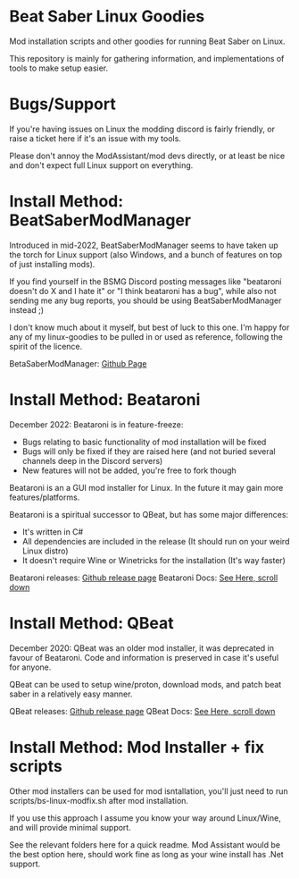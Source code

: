# Beat Saber Linux Goodies
Mod installation scripts and other goodies for running Beat Saber on Linux.

This repository is mainly for gathering information, and implementations of tools to make setup easier.

# Bugs/Support
If you're having issues on Linux the modding discord is fairly friendly, or raise a ticket here if it's an issue with my tools.

Please don't annoy the ModAssistant/mod devs directly, or at least be nice and don't expect full Linux support on everything.

# Install Method: BeatSaberModManager

Introduced in mid-2022, BeatSaberModManager seems to have taken up the torch for Linux support (also Windows, and a bunch of features on top of just installing mods).

If you find yourself in the BSMG Discord posting messages like "beataroni doesn't do X and I hate it" or "I think beataroni has a bug", while also not sending me any bug reports, you should be using BeatSaberModManager instead ;)

I don't know much about it myself, but best of luck to this one. I'm happy for any of my linux-goodies to be pulled in or used as reference, following the spirit of the licence.

BetaSaberModManager: [Github Page](https://github.com/affederaffe/BeatSaberModManager)

# Install Method: Beataroni

December 2022: Beataroni is in feature-freeze:
* Bugs relating to basic functionality of mod installation will be fixed
* Bugs will only be fixed if they are raised here (and not buried several channels deep in the Discord servers)
* New features will not be added, you're free to fork though

Beataroni is an a GUI mod installer for Linux. In the future it may gain more features/platforms.

Beataroni is a spiritual successor to QBeat, but has some major differences:
* It's written in C#
* All dependencies are included in the release (It should run on your weird Linux distro)
* It doesn't require Wine or Winetricks for the installation (It's way faster)

Beataroni releases: [Github release page](https://github.com/geefr/beatsaber-linux-goodies/releases) 
Beataroni Docs:  [See Here, scroll down](https://github.com/geefr/beatsaber-linux-goodies/tree/live/Beataroni)

# Install Method: QBeat

December 2020: QBeat was an older mod installer, it was deprecated in favour of Beataroni. Code and information is preserved in case it's useful for anyone.

QBeat can be used to setup wine/proton, download mods, and patch beat saber in a relatively easy manner.

QBeat releases: [Github release page](https://github.com/geefr/beatsaber-linux-goodies/releases) 
QBeat Docs:  [See Here, scroll down](https://github.com/geefr/beatsaber-linux-goodies/tree/live/QBeat)

# Install Method: Mod Installer + fix scripts
Other mod installers can be used for mod isntallation, you'll just need to run scripts/bs-linux-modfix.sh after mod installation.

If you use this approach I assume you know your way around Linux/Wine, and will provide minimal support.

See the relevant folders here for a quick readme. Mod Assistant would be the best option here, should work fine as long as your wine install has .Net support.

